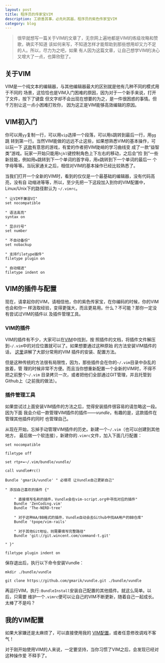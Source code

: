 ```yaml
---
layout: post
title: 程序员的传家宝VIM
description: 工欲善其事，必先利其器，程序员的紫色传家宝VIM
category: blog
---
```


> 很早就想写一篇关于VIM的文章了，无奈网上遍地都是VIM的练级攻略和赞歌，确实不知道
> 该如何来写，不知道怎样才能帮助到那些想用却又力不足的人。所以，尽力为之吧，如果
> 有人因为这篇文章，让自己想学VIM的决心又增大了一点，也算欣慰了。

## 关于VIM
VIM是一个纯文本的编辑器，与其他编辑器最大的区别就是他有几种不同的模式用于不同的
场景，这恰恰也是VIM入门困难的原因，因为对于一个新手来说，打开了文件，按下了键盘
但文字却不会出现在想要的为之，是一件很困惑的事情。但千万别让这一点小困难打败你，
因为这正是VIM能够高效编辑的原因。

## VIM初入门
你可以用`yy`复制一行，可以用`vip`选择一个段落，可以用`G`跳转到最后一行，用`gg`跳
转到第一行。当然VIM能做的远远不止这些，如果想熟悉VIM的基本操作，可以玩一下
[这款](http://vim-adventures.com/)有意思的游戏，有爱的作者把VIM陡峭的学习曲线变
成了一款“益智类”游戏。玩家一开始只能用`hjkl`键控制角色上下左右的移动，之后会“捡
到”一些新技能，例如用`w`跳转到下一个单词的首字母，用`e`跳转到下一个单词的最后一
个字母等等。当玩家通关之后，相信对VIM的基本操作已经比较熟悉了。

当我们打开一个全新的VIM时，看到的仅仅是一个最基础的编辑器，没有代码高亮，没有自
动缩进等等，所以，至少先把一下这段加入到你的VIM配置中，Linux/Unix下的路径默认为
`~/.vimrc`。

	" 让VIM不兼容VI"
	set nocompatible

	" 语法高亮"
	syntax on

	" 显示行号"
	set number

	" 不自动备份"
	set nobackup

	" 支持filetype插件"
	filetype plugin on

	" 自动缩进"
	filetype indent on


## VIM的插件与配置
现在，请拿起你的VIM，请相信他，你的紫色传家宝，在你编码的时候，你的VIM也会和你一
样汲取经验，变得更强大，而且更易用。什么？不可能？那你一定没有尝试过VIM的插件以
及插件管理工具。

### VIM的插件
VIM的插件有不少，大家可以在[VIM](http://www.vim.org/scripts/index.php)中找到，按
照插件的文档，将插件文件解压到`~/.vim`中的对应位置就可以了。如果想要通过这种原始
的方法安装VIM插件的话，
[这里](http://blog.csdn.net/wooin/article/details/1858917)讲解了大部分常用的VIM
插件的安装、配置方法。

但是这种传统的方法很有局限性，因为，那些插件会在你的`~/.vim`目录中杂乱的放着，管
理的时候非常不方便。而且当你想重新配置一个全新的VIM时，不得不把之前整个`~/.vim`
目录拷贝一次，或者把他们全部通过GIT管理，并且托管到Github上（之前我的做法）。

### 插件管理工具
如果尝试过上面安装VIM插件的方法之后，觉得安装插件很容易的请忽略这一段。因为下面
我会介绍一款管理VIM插件的插件——*vundle*，有趣的是，这款插件在管理其他插件的同时
也管理自己。

从现在开始，忘掉手动管理VIM插件的历史。新建一个`~/.vim`（也可以创建到其他地方，
最后做一个软连接），新建你的`.vimrc`文件，加入下面几行配置：

	set nocompatible

	filetype off

	set rtp+=~/.vim/bundle/vundle/

	call vundle#rc()

	Bundle 'gmarik/vundle' " 必填项 让Vundle自己更新自己"

	" 添加自己喜欢的插件 {"

		" 直接填写名称的插件，Vundle会在vim-script.org中寻找对应的插件"
		Bundle 'ZenCoding.vim'
		Bundle 'The-NERD-tree'

		" 对于这种AA/BB格式的插件，Vundle自动会去Github中找AA用户的BB仓库"
		Bundle 'tpope/vim-rails'

		" 对于其他Git地址，则需要填写完整路径"
		Bundle 'git://git.wincent.com/command-t.git'

	" }"

	filetype plugin indent on

保存退出后，执行以下命令安装Vundle：

	mkdir ./bundle/vundle

	git clone https://github.com/gmarik/vundle.git ./bundle/vundle

再运行VIM，执行`:BundleInstall`安装自己配置的其他插件。就这么简单。以后，只需要
维护一个`.vimrc`便可以让自己的VIM不断更新，随着自己一起成长。太棒了不是吗？

## 我的VIM配置

如果大家嫌还是太麻烦了，可以直接使用我的
[VIM配置](https://github.com/siriuszhuang/vim.git)，或者任意修改调戏不客气！

对于刚开始使用VIM的人来说，一定要坚持，当你习惯了VIM之后，会发现已经对这种操作爱
不释手了。

